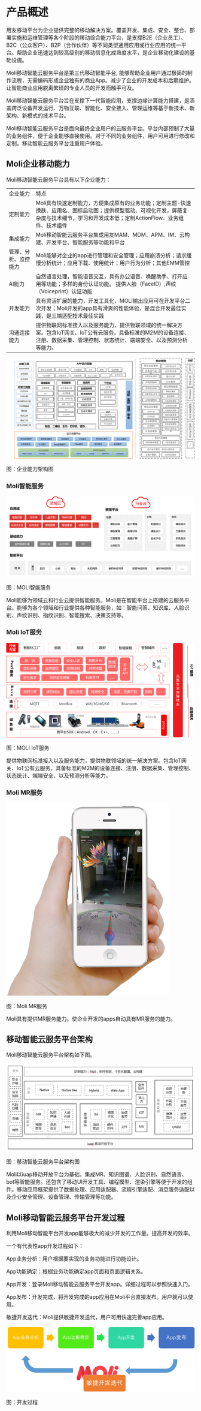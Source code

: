 # 产品概述

用友移动平台为企业提供完整的移动解决方案。覆盖开发、集成、安全、整合、部署实施和运维管理等各个阶段的移动综合能力平台，是支撑B2E（企业员工）、B2C（公众客户）、B2P（合作伙伴）等不同类型通用应用或行业应用的统一平台。帮助企业迅速达到较高级别的移动信息化成熟度水平，是企业移动化建设的基础设施。

Moli移动智能云服务平台是第三代移动智能平台, 能够帮助企业用户通过极简的制作流程，无需编码形成企业独有的商业App。减少了企业的开发成本和后期维护。让智能商业应用脱离繁琐的专业人员的开发而触手可及。 

Moli移动智能云服务平台旨在支撑下一代智能应用，支撑边缘计算能力搭建，是涵盖跨泛设备开发运行、万物互联、智能化、安全接入、管理运维等基于新技术、新架构、新模式的技术平台。

Moli移动智能云服务平台是面向最终企业用户的云服务平台。平台内部预制了大量的业务组件，便于企业能够直接使用。对于不同的业务组件，用户可用进行修改和定制。移动智能云服务平台注重用户体验。

## Moli企业移动能力

Moli移动智能云服务平台具有以下企业能力：

<table>
   <tr>
      <td>企业能力</td>
      <td>特点</td>
   </tr>
   <tr>
      <td>定制能力</td>
      <td>Moli具有快速定制能力，方便集成原有的业务功能；定制主题-快速换肤、应用名、图标启动图；提供模型驱动、可视化开发，屏蔽复杂度与技术细节，学习和开发成本低；定制ActionFlow、业务组件、技术组件</td>
   </tr>
   <tr>
      <td>集成能力</td>
      <td>Moli移动智能云服务平台集成用友MAM、MDM、APM、IM、云构建、开发平台、智能服务等功能和平台</td>
   </tr>
   <tr>
      <td>管理、分析、监控能力</td>
      <td>Moli能够对企业的app进行管理和安全管理；应用崩溃分析；请求缓慢分析统计；应用下载、使用统计；用户行为分析；其他EMM管控</td>
   </tr>
   <tr>
      <td>AI能力</td>
      <td>自然语言处理，智能语音交互，具有办公语音、唤醒助手、打开应用等功能；多样的身份认证功能。 提供人脸（FaceID）,声纹（Voiceprint）认证功能</td>
   </tr>
   <tr>
      <td>开发能力</td>
      <td>具有灵活扩展的能力，开发工具化，MOLI输出应用可在开发平台二次开发；Moli开发的app具有滑爽的性能体验，是混合开发最佳实践，是三端适配技术最佳实践</td>
   </tr>
   <tr>
      <td>沟通连接能力</td>
      <td>提供物联网标准接入以及服务能力，提供物联领域的统一解决方案。包含IoT网关、IoT公有云服务，具备标准的M2M的设备连接、注册、数据采集、管理控制、状态统计、端端安全、以及预测分析等能力。</td>
   </tr>
</table>

![](/articles/moli/1-/images/image2.png)

图：企业能力架构图

### Moli智能服务

![](/articles/moli/1-/images/image3.png)

图：MOLI智能服务

Moli能够为领域云和行业云提供智能服务。Moli是在智能平台上搭建的云服务平台。能够为各个领域和行业提供各种智能服务，如：智能问答、知识库、人脸识别、声纹识别、指纹识别、智能搜索、决策支持等。


### Moli IoT服务

![](/articles/moli/1-/images/image4.png)
 
图：MOLI IoT服务

提供物联网标准接入以及服务能力，提供物联领域的统一解决方案。包含IoT网关、IoT公有云服务，具备标准的M2M的设备连接、注册、数据采集、管理控制、状态统计、端端安全、以及预测分析等能力。

### Moli MR服务

![](/articles/moli/1-/images/image5.png)
 
图：Moli MR服务

Moli具有提供MR服务能力。使企业开发的apps自动具有MR服务的能力。

## 移动智能云服务平台架构

Moli移动智能云服务平台架构如下图。

![](/articles/moli/1-/images/image6.png)
 
图：移动智能云服务平台架构图

Moli以iuap移动开放平台为基础，集成MR、知识图谱、人脸识别、自然语言、bot等智能服务。还包含了移动UI开发工具、编程模型、渲染引擎等便于开发的组件。移动应用框架提供了数据处理、应用适配器、流程引擎适配、消息服务适配以及企业安全管理、设备管理、传输管理等功能。

## Moli移动智能云服务平台开发过程

利用Moli移动智能平台开发app能够极大的减少开发的工作量。提高开发的效率。

一个有代表性app开发过程如下：

App业务分析：用户根据要实现的业务功能进行功能设计。

App功能确定：根据业务功能确定app页面和页面逻辑关系。

App开发：登录Moli移动智能云服务平台开发app。详细过程可以参照快速入门。

App发布：开发完成，将开发完成的app应用在Moli平台直接发布。用户就可以使用。

敏捷开发迭代：Moli提供敏捷开发迭代，用户可用快速完善app应用。

![](/articles/moli/1-/images/image7.png)
 
图：开发过程



